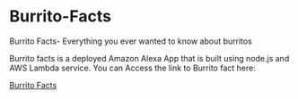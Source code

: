 # Burrito-Facts 
Burrito Facts- Everything you ever wanted to know about burritos



Burrito facts is a deployed Amazon Alexa App that is built using node.js and AWS Lambda service. You can Access the link to Burrito fact here:


[Burrito Facts](https://www.amazon.com/dp/B07QHQCM5V/ref=sr_1_1?keywords=burrito+facts&qid=1554566763&s=digital-skills&sr=1-1-catcorr)
